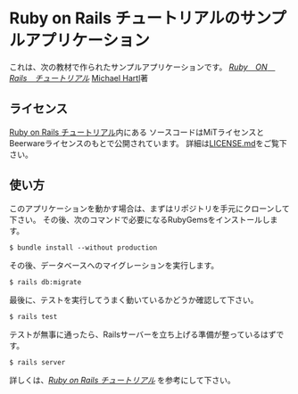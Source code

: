 # Ruby on Rails チュートリアルのサンプルアプリケーション

これは、次の教材で作られたサンプルアプリケーションです。
[*Ruby　ON　Rails　チュートリアル*](https://railstutorial.jp/)
[Michael Hartl](http://www.michaelhartl.com/)著

## ライセンス

[Ruby on Rails チュートリアル](https://railstutorial.jp/)内にある
ソースコードはMiTライセンスとBeerwareライセンスのもとで公開されています。
詳細は[LICENSE.md](LICENSE.md)をご覧下さい。

## 使い方

このアプリケーションを動かす場合は、まずはリポジトリを手元にクローンして下さい。
その後、次のコマンドで必要になるRubyGemsをインストールします。

```
$ bundle install --without production
```

その後、データベースへのマイグレーションを実行します。

```
$ rails db:migrate
```

最後に、テストを実行してうまく動いているかどうか確認して下さい。

```
$ rails test
```

テストが無事に通ったら、Railsサーバーを立ち上げる準備が整っているはずです。

```
$ rails server
```

詳しくは、[*Ruby on Rails チュートリアル*](https://railstutorial.jp/)
を参考にして下さい。